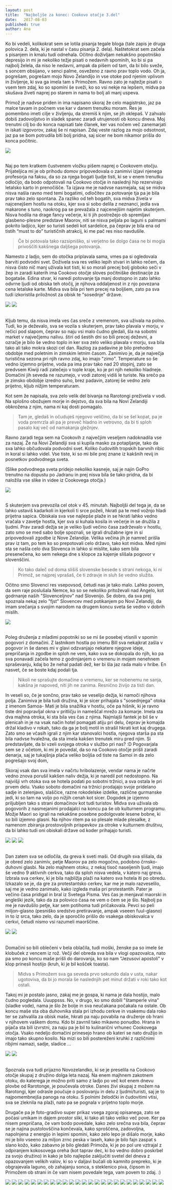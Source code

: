 ```yaml
---
layout: post
title:  "Najboljše za konec: Cookovo otočje 3.del"
date:   2017-08-03
published: true
author: Ana
---
```


<p class="intro"><span class="dropcap">K</span>o bi vedeli, kolikokrat sem se lotila pisanja tegale bloga (tale zapis je druga polovica 2. dela, ki je nastal v času pisanja 2. dela). Naštetokrat sem začela s pisanjem in kmalu tudi odnehala. Očitno doživljam nekakšno popotniško depresijo in mi je nekoliko težje pisati o nedavnih spominih, ko bi si pa najbolj želela, da niso le nedavni, ampak da pišem od tam, da bi bilo sveže, s soncem obsijano, v senci palme, osveženo z ravno prav toplo vodo. Oh ja, pogrešam, pogrešam mojo Novo Zelandijo in vse otoke pod njenim vplivom in življenje, ki sva ga imela tam s Primožem. Ravno zato je najtežje pisati o vsem tem zdaj, ko so spomini še sveži, ko so vsi nekje na lepšem, midva pa skušava živeti naprej po starem in nama to bolj ali manj uspeva.</p> 

Primož je nadvse priden in ima napisano skoraj že celo magistrsko, jaz pa malce tavam in počnem vse kar v danem trenutku moram. Res je pomembno imeti cilje v življenju, da stremiš k njim, se jih oklepaš. V zahvalo dobiš zadovoljstvo in sladek spanec zaradi utrujenosti ob koncu dneva. Moj trenutni cilj bo do konca napisati tale članek, ker vas nočem več zanemarjati in iskati izgovorov, zakaj še ni napisan. Zdaj veste razlog za mojo odsotnost, jaz pa se  bom potrudila biti bolj pridna, saj sicer ne bom nikamor prišla do konca počitnic. 

<div class="photoset-grid" data-layout="1"> 
    <img src="/assets/images/29cookislands3/01.jpg" data-title="" data-lightbox="gr1">
</div><br/>

Naj po tem kratkem čustvenem vložku pišem naprej o Cookovem otočju. Prijateljica mi je ob prihodu domov pripovedovala o zanimivi izjavi njenega profesorja na faksu, da so za njega bogati ljudje tisti, ki se v enem trenutku odločijo, da bodo odpotovali na Cookovo otočje in naslednji hip rezervirajo letalsko karto in prenočišče. Ta izjava me je nadvse nasmejala, saj se midva nisva našla ravno med temi bogatimi, odločitev za potovanje tja pa je bila prav tako zelo spontana. Za razliko od teh bogatih, sva midva živela v najcenejšem hostlu na otoku, kjer sva si sobo delila z neznanci, jedla sva makarone s tuno, naokrog pa se prevažala z najcenejšim najetim skuterjem. Nisva hodila na drage fancy večerje, ki ti jih postrežejo ob spremljavi glasbeno-plesne predstave Maorov, niti se nisva peljala po laguni s palmami pokrito ladjico, kjer so turisti sedeli kot sardelice, pa čeprav je bila ena od tistih “must to do” turističnih atrakcij, ki me pač res niso navdušile. 

<blockquote>Če bi potovala tako razsipniško, si verjetno še dolgo časa ne bi mogla privoščiti kakšnega daljšega potovanja. </blockquote>

Namesto z ladjo, sem do otočka priplavala sama, vmes pa si ogledovala barviti podvodni svet. Doživela sva res veliko lepih stvari in lahko rečem, da nisva  čisto nič manj uživala kot tisti, ki so morali precej bolj globoko seči v žep in zaradi katerih ima Cookovo otočje sloves počitniške destinacije za bogataše. Edina stvar, ki naredi potovanje tja manj dostopno in zato lahko odvrne ljudi od obiska teh otočij, je njihova oddaljenost in z njo povezana cena letalske karte. Midva sva bila pri tem precej na boljšem, zato pa sva tudi izkoristila priložnost za obisk te "sosednje" države.

<div class="photoset-grid" data-layout="2"> 
    <img src="/assets/images/29cookislands3/02.jpg" data-title="Luksuzne hišice ob morju za tiste za malo bolj premožne." data-lightbox="gr1">
    <img src="/assets/images/29cookislands3/03.jpg" data-title="Ob počitniški hiši dobiš še svojo privatno plažo." data-lightbox="gr1">
</div><br/>

Kljub temu, da nisva imela ves čas sreče z vremenom, sva uživala na polno. Tudi, ko je deževalo, sva se vozila s skuterjem, prav tako plavala v morju, v rečici pod slapom, čeprav so naju vsi malo čudno gledali, šla na sobotni market v največjemu nalivu. štiri od šestih dni so bili precej deževni, a ozračje je bilo še vedno toplo in ker sva zelo veliko plavala v morju, sva bila tako ali tako mokra skozi cel dan. Razlog za padavine je bilo prehodno obdobje med poletnim in zimskim letnim časom. Zanimivo je, da je največja turistična sezona pri njih ravno zdaj, ko imajo "zimo". Temperature so še vedno izjemno prijetne, voda pa ima prav tako nad 20 stopinj, zato se predvsem Kiwiji radi zatečejo v tople kraje, ko je pri njih nekoliko hladneje. Domačini jih seveda ne razumejo, v vodi zatorej vidiš le turiste. Na srečo pa je zimsko obdobje izredno suho, brez padavin, zatorej še vedno zelo prijetno, kljub nižjim temperaturam.

Kot sem že napisala, sva zelo velik del bivanja na Rarotongi preživela v vodi. Na splošno obožujem morje in dejstvo, da sva bila na Novi Zelandiji obkrožena z njim, nama ni kaj dosti pomagalo. 

<blockquote>Tam je, gledaš in očuduješ njegovo veličino, da bi se šel kopat, pa je voda premrzla ali pa je preveč hladno in vetrovno, da bi ti sploh pasalo kaj več od namakanja gležnjev.</blockquote>

Ravno zaradi tega sem na Cookovih z največjim veseljem nadoknadila vse za nazaj. Že na Novi Zelandiji sva si kupila masko za potapljanje, tako da sva lahko občudovala podvodni svet. Koliko čudovitih tropskih barvnih ribic in koral si lahko videl. Vse tiste, ki so mi bile prej znane iz kakšnih revij in posnetkov podvodnega sveta.

(Slike podvodnega sveta pridejo nekoliko kasneje, saj je najin GoPro trenutno na dopustu po Jadranu in prej nisva bila še tako pridna, da bi naložila vse slike in videe iz Cookovega otočja.) 

<div class="photoset-grid" data-layout="1"> 
    <img src="/assets/images/29cookislands3/04.jpg" data-title="" data-lightbox="gr1">
</div><br/>

S skuterjem sva prevozila cel otok v 45. minutah. Najboljši del tega je, da se lahko ustaviš kadarkoli in kjerkoli ti srce poželi, hkrati pa te med vožnjo hladi prijetna sapica. Obiskala sva vse najlepše plaže in se hkrati lahko vedno vračala v zavetje hostla, kjer sva si kuhala kosila in večerje in se družila z ljudmi. Prav zaradi dežja se je veliko ljudi večino časa zadrževalo v hostlu, zato smo se med sabo bolje spoznali, se igrali družabne igre in si pripovedovali zgodbe iz Nove Zelandije. Velika večina jih je namreč prišla prav iz tam, po tem ko so prepotovali celo državo, tako kot midva. Med njimi sta se našla celo dva Slovenca in lahko si mislite, kako sem bila presenečena, ko sem nekega dne s klopce za kajenje slišala pogovor v slovenščini. 

<blockquote>Ko tako daleč od doma slišiš slovenske besede s strani nekoga, ki ni Primož, se najprej vprašaš, če ti zdravje in sluh še vedno služita.</blockquote> 

Očitno smo Slovenci res vsepovsod, četudi nas je tako malo. Lahko povem, da sem raje poslušala Nemce, ko so se nekoliko pritoževali nad Angelo, kot godrnanje naših "Slovenceljnov" nad Slovenijo. Še dobro, da sva prej spoznala nekaj zelo "fjst" Slovencev med potikanjem po Novi Zelandiji, da imam srečanja s svojim narodom na drugem koncu sveta še vedno v dobrih mislih.

<div class="photoset-grid" data-layout="1"> 
    <img src="/assets/images/29cookislands3/1a.jpg" data-title="Skoraj popolno odprt kokosov oreh. Slovenca sta delila nasvete glede precej zahtevnega odpiranja trdega oreha. " data-lightbox="gr1">
</div><br/>

Poleg druženja z mladimi popotniki so se mi še posebej vtisnili v spomin pogovori z domačini. Z lastnikom hostla po imenu Bill sva nekajkrat zašla v pogovor in še danes mi v glavi odzvanjajo nekatere njegove ideje, prepričanja in zgodbe in sploh ne vem, kako sva se dokopala do njih, ko pa sva ponavadi začela temo z godrnjanjem o vremenu in mojem nenehnem spraševanju, kdaj bo že nehal padati dež, ker bi šla jaz rada malo v hribe. En nasvet, če se boste kdaj podali tja. 

<blockquote>Nikoli ne sprašujte domačine o vremenu, ker se nobenemu ne sanja, kakšna je napoved, niti jih ne zanima. Resnično živijo za tisti dan. </blockquote>

In veseli so, če je sončno, prav tako se veselijo dežja, ki namoči njihova polja. Zanimiva je bila tudi družina, ki je sicer prihajala s "sosednjega" otoka z imenom Samoa- Mati je bila snažilka v hostlu, oče pa hišnik, ki je ravno tiste dni popravljal okna v pritličju in nameščal mrežo za komarje. Imela sta dva majhna otroka, ki sta bila ves čas z njima. Najmlajši fantek je bil še v plenicah in je na vsak način hotel pomagati atiju pri delu, čeprav je komajda držal kladivo v rokah, tako da ga je bolj motil in strašil hkrati kot kaj drugega. Zato smo se včasih igrali z njim kar stanovalci hostla, njegova starša pa sta bila nadvse hvaležna, da sta imela kakšen trenutek miru pred njim. Si predstavljate, da bi vzeli svojega otroka v službo pri nas? :D Pogovarjala sem se z očetom, ki mi je povedal, da so na Cookovo otočje prišli zaradi denarja, saj je tukajšnja plača veliko boljša od tiste na Samoi in da zelo pogrešajo svoj dom,

Skoraj vsak dan sva imela v načrtu hribolazenje, vendar nama je načrte vedno znova porušil kakšen naliv dežja, ki je naredil pot nedostopno. Na najvišji vrh otoka sva se hotela podati po sobotni tržnici, a sva ostala le pri prvem delu. Vsako soboto domačini na tržnici prodajajo svoje pridelano sadje in zelenjavo, slaščice, razne rokodelske izdelke, različne gurmanske jedi, ki so tam na voljo po nižjih cenah kot sicer. Dogodek je izjemno priljubljen tako s strani domačinov kot tudi turistov. Midva sva uživala ob pogovorih z nasmejanimi prodajalci na koncu pa še ob kulturnem programu. Možje Maori so igrali na nekakšne posebne podolgovate lesene bobne, ki so bili izjemno glasni. Na njihov ritem pa so plesale mlade plesalke, z namenom zbiranja prostovoljnih prispevkov za otroke v kulturnem društvu, da bi lahko tudi oni obiskali države od koder prihajajo turisti.

<div class="photoset-grid" data-layout="21"> 
    <img src="/assets/images/29cookislands3/05.jpg" data-title="V dežnem plaščku na sobotni tržnici." data-lightbox="gr1">
    <img src="/assets/images/29cookislands3/06.jpg" data-title="Leseni izdelki." data-lightbox="gr1">
    <img src="/assets/images/29cookislands3/07.jpg" data-title="Ples maorskih deklic in bučno igranje na bobne." data-lightbox="gr1">
</div><br/>

Dan zatem sva se odločila, da greva k sveti maši. Od drugih sva slišala, da je obred zelo zanimiv, petje Maorov pa zelo mogočno, podobno črnsko-duhovni glasbi. Na zelo majhnem otoku, z nekaj tisoč naseljenih ljudi, imajo še vedno 9 aktivnih cerkva, tako da sploh nisva vedela, v katero naj greva. Izbrala sva cerkev, ki je bila najbližja plaži na katero sva hotela iti po obredu. Izkazalo se je, da gre za protestantsko cerkev, kar me je malo razveselilo, saj me je vedno zanimalo, kako izgleda maša pri protestantih. Pater je večino časa pridigal in bral iz Svetega Pisma. Ves čas je menjaval maorski in angleški jezik, tako da za polovico časa ne vem o čem se je šlo. Najbolj pa me je navdušilo petje, kar sem potihoma tudi pričakovala. Pevci so peli miljon-glasno (pesniško sredstvo pretiravanje, ampak vseeen fuul-glasno) in to iz srca, tako zelo, da je sporočilo prišlo do vsakega obiskovalca v cerkvi, četudi nismo vsi razumeli maorščine. 

<div class="photoset-grid" data-layout="2"> 
    <img src="/assets/images/29cookislands3/08.jpg" data-title="Nedeljska maša." data-lightbox="gr1">
    <img src="/assets/images/29cookislands3/10.jpg" data-title="Cerkev, okrog nje pa beli grobovi." data-lightbox="gr1">
</div><br/>


Domačini so bili oblečeni v bela oblačila, tudi moški, ženske pa so imele še klobuček z vencem iz rož. Večji del obreda sva bila v vlogi opazovalca, nato pa smo po koncu maše prišli do darovanja, ko so nam "Jezusovi apostoli" v klop prinesli hostijo (kruh, ki je bil košček toasta). 

<blockquote>Midva s Primožem sva ga seveda prvo sekundo dala v usta, nakar ugotoviva, da bi jo morala še naslednjih pet minut držati v roki tako kot ostali.</blockquote>

Takoj mi je postalo jasno, zakaj me je gospa, ki nama je dala hostijo, malo čudno pogledala. Uuuppsss. No, v drugo, ko smo dobili "štamperle vina" (sladke vode), nama je šlo že bolje in sva neučakana počakala na ostale. Ob koncu maše sta oba duhovnika stala pri izhodu cerkve in vsakemu dala roko ter se zahvalila za obisk maše, hkrati pa naju povabila na druženje ob hrani v njihovem vaškem domu. Kdo bi zavrnil tako mikavno ponudbo. Hrana in pijača sta bili izvrstni, za naju pa je bil to kulinarični vrhunec Cookovega otočja. Vsako nedeljo domačini prinesejo hrano ob kateri se nato družijo in imajo tako skupno kosilo. Na mizi so bili postereženi kruhki z različnimi ribjimi namazi, sadje, sladice ... 

<div class="photoset-grid" data-layout="2"> 
    <img src="/assets/images/29cookislands3/09.jpg" data-title="Druženje ob kosilu po koncu maše." data-lightbox="gr1">
    <img src="/assets/images/29cookislands3/11.jpg" data-title="Takšni venčki so na Cookovem otočju zelo popularni. Še jaz bi si ga kupila, pa kaj ko so tako 'kul' samo v tistih toplih krajih." data-lightbox="gr1">
</div><br/>

Spoznala sva tudi prijazno Novozelandko, ki se je preselila na Cookovo otočje skupaj z družino dolga leta nazaj. Na enem majhnem zakotnem otoku, do katerega je možno priti samo z ladjo po več kot enem dnevu plovbe od Rarotonge, je poučevala otroke. Danes živi skupaj z možem na Rarotongi, kjer odrasle poučuje o poslovanju in delu z ljudmi/turisti, saj je to najpomembnejša panoga na otoku.  S polnimi želodčki in čudovitimi vtisi, sva se zleknila na plaži, nato pa se pognala v prijetno toplo morje. 

Drugače pa je foto-gradivo super prikaz vsega zgoraj opisanega, zato se počasi umikam in dajem prostor sliki, ki tako ali tako veliko več pove. Ker pa nisem prepričana, če vam bodo povedale, kako zelo srečna sva bila, čeprav se je najina pustolovščina končevala, kako sproščena, zadovoljna, napolnjena z energijo in lepimi spomini, kako zelo lepo je dišalo morje, kako mi je bilo vseeno za miljon zrnc peska v laseh, kako je bilo fajn zaspat s slano kožo, kako zabavno je bilo gledati Primoža, ki je po pol ure vztrajal z odpiranjem kokosovega oreha (kot taprav dec, ki bo vedno dobro poskrbel za svojo družino) in kako je bilo najlepše zaključiti svetel del dneva z opazovanjem velikih valov, ki so v daljavi bučali ob kamnito prepreko, ki je obgrajevala laguno, ob zahajanju sonca, s steklenico piva, čipsom in Primožem ob strani in če vam nisem povedale tega, vam povem to zdaj. :)

<div class="photoset-grid" data-layout="21332133312"> 
    <img src="/assets/images/29cookislands3/12.jpg" data-title="Raziskovanje otoka na skuterju." data-lightbox="gr1">
    <img src="/assets/images/29cookislands3/13.jpg" data-title="" data-lightbox="gr1">
    <img src="/assets/images/29cookislands3/14.jpg" data-title="" data-lightbox="gr1">
    <img src="/assets/images/29cookislands3/15.jpg" data-title="Gospod in gospa sta pripravljala obok za mladoporočenca, ki sta se prišla tja poročit. V daljavi sva bila navzoč ob njuni potrditvi." data-lightbox="gr1">
    <img src="/assets/images/29cookislands3/16.jpg" data-title="" data-lightbox="gr1">
    <img src="/assets/images/29cookislands3/17.jpg" data-title="" data-lightbox="gr1">
    <img src="/assets/images/29cookislands3/18.jpg" data-title="" data-lightbox="gr1">
    <img src="/assets/images/29cookislands3/19.jpg" data-title="Črpalka, ki je ob enem tudi trgovina in sladolednica. " data-lightbox="gr1">
    <img src="/assets/images/29cookislands3/20.jpg" data-title="" data-lightbox="gr1">
    <img src="/assets/images/29cookislands3/21.jpg" data-title="Grobovi so po Rarotongi posejani vsepovsod. Ljudje pokopajo svoje najbližnje celo na svojem vrtu. Tale pokopališče je bil eden redkih strnjenih v eno, s prečudovitim pogledom na morje. Kaj čš lepšga." data-lightbox="gr1">
    <img src="/assets/images/29cookislands3/22.jpg" data-title="" data-lightbox="gr1">
    <img src="/assets/images/29cookislands3/23.jpg" data-title="" data-lightbox="gr1">
    <img src="/assets/images/29cookislands3/24.jpg" data-title="On se znajde. Palce, kokosovi orehi pa gas!" data-lightbox="gr1">
    <img src="/assets/images/29cookislands3/25.jpg" data-title="<333" data-lightbox="gr1">
    <img src="/assets/images/29cookislands3/26.jpg" data-title=":D" data-lightbox="gr1">
    <img src="/assets/images/29cookislands3/27.jpg" data-title="Na zadnji večer nisem hotela ven iz vode, pa je rekel Primož, da naju avion čaka. :(" data-lightbox="gr1">
    <img src="/assets/images/29cookislands3/30.jpg" data-title="Izmed množice orehov, ki so ležali na plaži, je Primož našel največjega in najtežjega. Za večerjo smo ga pomalcali skupaj s prijatelji iz hostla. Bil je najboljši kokosov oreh od vseh do tedaj! ;)" data-lightbox="gr1">
    <img src="/assets/images/29cookislands3/31.jpg" data-title="" data-lightbox="gr1">
    <img src="/assets/images/29cookislands3/28.jpg" data-title="" data-lightbox="gr1">
    <img src="/assets/images/29cookislands3/29.jpg" data-title="" data-lightbox="gr1">
    <img src="/assets/images/29cookislands3/32.jpg" data-title="Zaradi 7-urne zamude leta sva morala noč preživeti na trati sredi letališča, saj zaradi leta zgodaj zjuraj nisva imela rezerviranega ležišča. Ko sva se zbudila, je gospod poleg naju pobiral morebitne smeti v travi. Dobro jutro!" data-lightbox="gr1">
    <img src="/assets/images/29cookislands3/33.jpg" data-title="" data-lightbox="gr1">
    <img src="/assets/images/29cookislands3/34.jpg" data-title="Se še zadnjič poslavljava od tega luštnega otočka." data-lightbox="gr1">
    <img src="/assets/images/29cookislands3/35.jpg" data-title="Dobra stvar zamude leta pa je bil tale pogled na otok, ki ga ob nočnem letu ne bi zazrla. :)" data-lightbox="gr1">
    <img src="/assets/images/29cookislands3/36.jpg" data-title="Kako majhno, ranljivo, izgubljeno sredi oceana. Adijo Rarotonga!" data-lightbox="gr1">
</div><br/>


